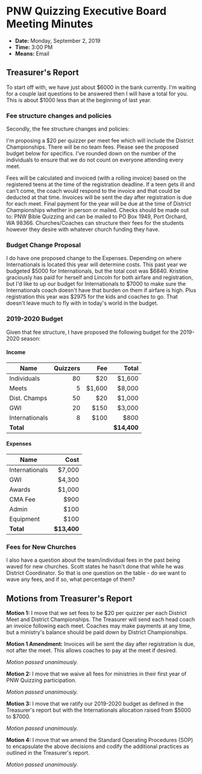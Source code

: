 # PNW Quizzing Executive Board Meeting Minutes

- **Date:** Monday, September 2, 2019
- **Time:** 3:00 PM
- **Means:** Email

## Treasurer's Report

To start off with, we have just about $6000 in the bank currently. I'm waiting for a couple last questions to be answered then I will have a total for you. This is about $1000 less than at the beginning of last year.

### Fee structure changes and policies

Secondly, the fee structure changes and policies:

I'm proposing a $20 per quizzer per meet fee which will include the District Championships. There will be no team fees. Please see the proposed budget below for specifics. I've rounded down on the number of the individuals to ensure that we do not count on everyone attending every meet.

Fees will be calculated and invoiced (with a rolling invoice) based on the registered teens at the time of the registration deadline. If a teen gets ill and can't come, the coach would respond to the invoice and that could be deducted at that time. Invoices will be sent the day after registration is due for each meet. Final payment for the year will be due at the time of District Championships whether in person or mailed. Checks should be made out to: PNW Bible Quizzing and can be mailed to PO Box 1949, Port Orchard, WA 98366. Churches/Coaches can structure their fees for the students however they desire with whatever church funding they have.

### Budget Change Proposal

I do have one proposed change to the Expenses. Depending on where Internationals is located this year will determine costs. This past year we budgeted $5000 for Internationals, but the total cost was $6840. Kristine graciously has paid for herself and Lincoln for both airfare and registration, but I'd like to up our budget for Internationals to $7000 to make sure the Internationals coach doesn't have that burden on them if airfare is high. Plus registration this year was $2975 for the kids and coaches to go. That doesn't leave much to fly with in today's world in the budget.

### 2019-2020 Budget

Given that fee structure, I have proposed the following budget for the 2019-2020 season:

#### Income

| Name           | Quizzers | Fee    | Total       |
|----------------|---------:|-------:|------------:|
| Individuals    |       80 |    $20 |      $1,600 |
| Meets          |        5 | $1,600 |      $8,000 |
| Dist. Champs   |       50 |    $20 |      $1,000 |
| GWI            |       20 |   $150 |      $3,000 |
| Internationals |        8 |   $100 |        $800 |
| **Total**      |          |        | **$14,400** |

#### Expenses

| Name           | Cost        |
|----------------|------------:|
| Internationals |      $7,000 |
| GWI            |      $4,300 |
| Awards         |      $1,000 |
| CMA Fee        |        $900 |
| Admin          |        $100 |
| Equipment      |        $100 |
| **Total**      | **$13,400** |

### Fees for New Churches

I also have a question about the team/individual fees in the past being waved for new churches. Scott states he hasn't done that while he was District Coordinator. So that is one question on the table - do we want to wave any fees, and if so, what percentage of them?

## Motions from Treasurer's Report

**Motion 1:** I move that we set fees to be $20 per quizzer per each District Meet and District Championships. The Treasurer will send each head coach an invoice following each meet. Coaches may make payments at any time, but a ministry's balance should be paid down by District Championships.

**Motion 1 Amendment:** Invoices will be sent the day after registration is due, not after the meet. This allows coaches to pay at the meet if desired.

*Motion passed unanimously.*

**Motion 2:** I move that we waive all fees for ministries in their first year of PNW Quizzing participation.

*Motion passed unanimously.*

**Motion 3:** I move that we ratify our 2019-2020 budget as defined in the Treasurer's report but with the Internationals allocation raised from $5000 to $7000.

*Motion passed unanimously.*

**Motion 4:** I move that we amend the Standard Operating Procedures (SOP) to encapsulate the above decisions and codify the additional practices as outlined in the Treasurer's report.

*Motion passed unanimously.*
